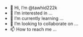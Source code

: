 - 👋 Hi, I’m @tawhid222k
- 👀 I’m interested in ...
- 🌱 I’m currently learning ...
- 💞️ I’m looking to collaborate on ...
- 📫 How to reach me ...

<!---
tawhid222k/tawhid222k is a ✨ special ✨ repository because its `README.md` (this file) appears on your GitHub profile.
You can click the Preview link to take a look at your changes.
--->
